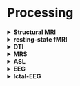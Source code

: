 # Processing


<details>
  <summary><b>Structural MRI</b></summary>

|                  Analysis                 | Papers | Software | Scripts | Status | Comments | Who? |
|:-----------------------------------------:|:------:|:--------:|:-------:|:------:|:------:|----------|
|                                           |         |         |         | awaiting |       |       |
|                                           |         |         |         | awaiting |       |       |
|                                           |         |         |         | awaiting |       |       |
  
</details>




<details>
  <summary><b>resting-state fMRI</b></summary>

|                  Analysis                 | Papers | Software | Scripts | Status | Comments | Who? |
|:-----------------------------------------:|:------:|:--------:|:-------:|:------:|:------:|----------|
|      Independent component analysis (ICA) | [Beckmann et al. (2005)](https://royalsocietypublishing.org/doi/10.1098/rstb.2005.1634?url_ver=Z39.88-2003&rfr_id=ori:rid:crossref.org&rfr_dat=cr_pub%20%200pubmed), [Beckmann et al. (2009)](https://fsl.fmrib.ox.ac.uk/fsl/fslwiki/DualRegression?action=AttachFile&do=get&target=CB09.pdf)       |   [FSL MELODIC](https://fsl.fmrib.ox.ac.uk/fsl/fslwiki/MELODIC)       |         |    awaiting    |    20 ICs + 70 ICs      |      |
|           Network-to-network connectivity |  e.g. [Smith et al. (2015)](https://www.nature.com/articles/nn.4125)     |  [FSLNets](https://fsl.fmrib.ox.ac.uk/fsl/fslwiki/FSLNets) |         |    awaiting    |     20 ICs + 70 ICs     |       |
|                   ROI-to-ROI connectivity | [Power et al. (2011)](https://www.sciencedirect.com/science/article/pii/S0896627311007926) e.g., [Xia et al. (2018)](https://www.nature.com/articles/s41467-018-05317-y)       |  Partial correlation     |         |    awaiting    |  Using the [Freesurfer segmentation output](https://freesurfer.net/fswiki/FsTutorial/AnatomicalROI_tktools) and/or [Power atlas](https://www.sciencedirect.com/science/article/pii/S0896627311007926) |
|                    Effective connectivity |  [Zeidman et al. (2019a)](https://www.sciencedirect.com/science/article/pii/S1053811919305221), [Zeidman et al. (2019b)](https://www.sciencedirect.com/science/article/pii/S1053811919305233)      |  [SPM Dynamic causal modeling (DCM)](https://www.fil.ion.ucl.ac.uk/spm/course/slides17-oct/10_DCM_Introduction_fMRI.pdf)        |         |    awaiting    |  Which nodes to use?        |      |
| Percent amplitude of fluctuations (perAF) |  [Jia et al. (2020)](https://journals.plos.org/plosone/article?id=10.1371/journal.pone.0227021)      |   [SPM RESTplus](http://restfmri.net/forum/restplus)       |         |   awaiting     |  Summarized using FS segmentation and/or Power atlas   |       |
|               Regional homogeneity (ReHo) |  [Yao et al. (2009)](https://www.sciencedirect.com/science/article/pii/S0165032708004199?casa_token=4q0fY8hRUZUAAAAA:gVFzKTOI2fFTD1n5hvx3Sq3lES1YpcLJWGPlthNe5snEmWesJz65fZ6BfIRTuZV6MKs9xuBWj1SC), [Zang et al. (2004)](https://www.sciencedirect.com/science/article/pii/S1053811904000035?casa_token=jWlLaHefMVMAAAAA:RK6alYBCO_YtSgYslr7_CDWfvLzWt9QfrFXz9xIcAtyNWWQd3OkYvv6A2tpJDXt-Y66LcxJw-SEy)        |  [DPARSF](https://www.frontiersin.org/articles/10.3389/fnsys.2010.00013/full)     |         |    awaiting    |    Summarized using FS segmentation and/or Power atlas       |      |

</details>

<details>
  <summary><b>DTI</b></summary>

|                  Analysis                 | Papers | Software | Scripts | Status | Comments | Who? |
|:-----------------------------------------:|:------:|:--------:|:-------:|:------:|:------:|----------|
|                                           |         |         |         | awaiting |       |       |
|                                           |         |         |         | awaiting |       |       |
|                                           |         |         |         | awaiting |       |       |
  
</details>


<details>
  <summary><b>MRS</b></summary>

|                  Analysis                 | Papers | Software | Scripts | Status | Comments | Who? |
|:-----------------------------------------:|:------:|:--------:|:-------:|:------:|:------:|----------|
|                                           |         |         |         | awaiting |       |       |
|                                           |         |         |         | awaiting |       |       |
|                                           |         |         |         | awaiting |       |       |
  
</details>


<details>
  <summary><b>ASL</b></summary>

|                  Analysis                 | Papers | Software | Scripts | Status | Comments | Who? |
|:-----------------------------------------:|:------:|:--------:|:-------:|:------:|:------:|----------|
|                                           |         |         |         | awaiting |       |       |
|                                           |         |         |         | awaiting |       |       |
|                                           |         |         |         | awaiting |       |       |
  
</details>

<details>
  <summary><b>EEG</b></summary>

|                  Analysis                 | Papers | Software | Scripts | Status | Comments | Who? |
|:-----------------------------------------:|:------:|:--------:|:-------:|:------:|:------:|----------|
|                                           |         |         |         | awaiting |       |       |
|                                           |         |         |         | awaiting |       |       |
|                                           |         |         |         | awaiting |       |       |
  
</details>

<details>
  <summary><b>Ictal-EEG</b></summary>

|                  Analysis                 | Papers | Software | Scripts | Status | Comments | Who? |
|:-----------------------------------------:|:------:|:--------:|:-------:|:------:|:------:|----------|
|                                           |         |         |         | awaiting |       |       |
|                                           |         |         |         | awaiting |       |       |
|                                           |         |         |         | awaiting |       |       |
  
</details>
